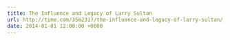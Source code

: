 ```yaml
---
title: The Influence and Legacy of Larry Sultan
url: http://time.com/3562317/the-influence-and-legacy-of-larry-sultan/
date: 2014-01-01 12:00:00 +0000
---
```


